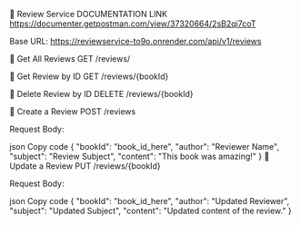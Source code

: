 📝 Review Service
DOCUMENTATION LINK
https://documenter.getpostman.com/view/37320664/2sB2qi7coT

Base URL: https://reviewservice-to9o.onrender.com/api/v1/reviews

🔹 Get All Reviews
GET /reviews/

🔹 Get Review by ID
GET /reviews/{bookId}

🔹 Delete Review by ID
DELETE /reviews/{bookId}

🔹 Create a Review
POST /reviews

Request Body:

json
Copy code
{
  "bookId": "book_id_here",
  "author": "Reviewer Name",
  "subject": "Review Subject",
  "content": "This book was amazing!"
}
🔹 Update a Review
PUT /reviews/{bookId}

Request Body:

json
Copy code
{
  "bookId": "book_id_here",
  "author": "Updated Reviewer",
  "subject": "Updated Subject",
  "content": "Updated content of the review."
}

